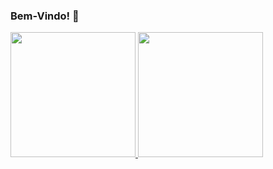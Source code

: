 ### Bem-Vindo! 👋
        
<div>
  <a href="https://github.com/enicacio">
  <img height="200em" src="https://github-readme-stats.vercel.app/api/top-langs/?username=enicacio&langs_count=6&layout=compact&theme=gradiente&exclude_repo=aulagit,enicacio"/>
  <img height="200em" src="https://github-readme-stats.vercel.app/api?username=enicacio&show_icons=true&theme=gradiente"/> 
</div>
